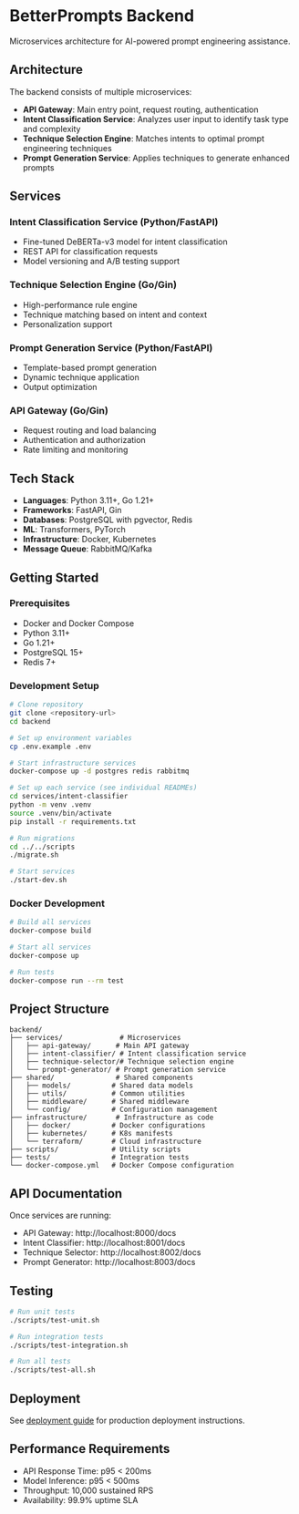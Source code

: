# BetterPrompts Backend

Microservices architecture for AI-powered prompt engineering assistance.

## Architecture

The backend consists of multiple microservices:

- **API Gateway**: Main entry point, request routing, authentication
- **Intent Classification Service**: Analyzes user input to identify task type and complexity
- **Technique Selection Engine**: Matches intents to optimal prompt engineering techniques
- **Prompt Generation Service**: Applies techniques to generate enhanced prompts

## Services

### Intent Classification Service (Python/FastAPI)
- Fine-tuned DeBERTa-v3 model for intent classification
- REST API for classification requests
- Model versioning and A/B testing support

### Technique Selection Engine (Go/Gin)
- High-performance rule engine
- Technique matching based on intent and context
- Personalization support

### Prompt Generation Service (Python/FastAPI)
- Template-based prompt generation
- Dynamic technique application
- Output optimization

### API Gateway (Go/Gin)
- Request routing and load balancing
- Authentication and authorization
- Rate limiting and monitoring

## Tech Stack

- **Languages**: Python 3.11+, Go 1.21+
- **Frameworks**: FastAPI, Gin
- **Databases**: PostgreSQL with pgvector, Redis
- **ML**: Transformers, PyTorch
- **Infrastructure**: Docker, Kubernetes
- **Message Queue**: RabbitMQ/Kafka

## Getting Started

### Prerequisites

- Docker and Docker Compose
- Python 3.11+
- Go 1.21+
- PostgreSQL 15+
- Redis 7+

### Development Setup

```bash
# Clone repository
git clone <repository-url>
cd backend

# Set up environment variables
cp .env.example .env

# Start infrastructure services
docker-compose up -d postgres redis rabbitmq

# Set up each service (see individual READMEs)
cd services/intent-classifier
python -m venv .venv
source .venv/bin/activate
pip install -r requirements.txt

# Run migrations
cd ../../scripts
./migrate.sh

# Start services
./start-dev.sh
```

### Docker Development

```bash
# Build all services
docker-compose build

# Start all services
docker-compose up

# Run tests
docker-compose run --rm test
```

## Project Structure

```
backend/
├── services/              # Microservices
│   ├── api-gateway/      # Main API gateway
│   ├── intent-classifier/ # Intent classification service
│   ├── technique-selector/# Technique selection engine
│   └── prompt-generator/ # Prompt generation service
├── shared/               # Shared components
│   ├── models/          # Shared data models
│   ├── utils/           # Common utilities
│   ├── middleware/      # Shared middleware
│   └── config/          # Configuration management
├── infrastructure/       # Infrastructure as code
│   ├── docker/          # Docker configurations
│   ├── kubernetes/      # K8s manifests
│   └── terraform/       # Cloud infrastructure
├── scripts/             # Utility scripts
├── tests/               # Integration tests
└── docker-compose.yml   # Docker Compose configuration
```

## API Documentation

Once services are running:
- API Gateway: http://localhost:8000/docs
- Intent Classifier: http://localhost:8001/docs
- Technique Selector: http://localhost:8002/docs
- Prompt Generator: http://localhost:8003/docs

## Testing

```bash
# Run unit tests
./scripts/test-unit.sh

# Run integration tests
./scripts/test-integration.sh

# Run all tests
./scripts/test-all.sh
```

## Deployment

See [deployment guide](./docs/deployment.md) for production deployment instructions.

## Performance Requirements

- API Response Time: p95 < 200ms
- Model Inference: p95 < 500ms
- Throughput: 10,000 sustained RPS
- Availability: 99.9% uptime SLA